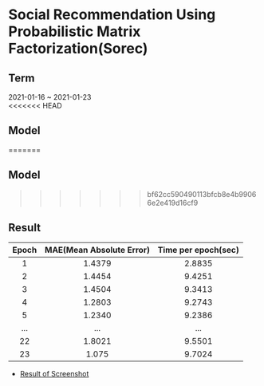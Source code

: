 # Social Recommendation Using Probabilistic Matrix Factorization(Sorec)  
## Term  
2021-01-16 ~ 2021-01-23  
<<<<<<< HEAD
## Model  
=======
## Model   
>>>>>>> bf62cc590490113bfcb8e4b99066e2e419d16cf9
## Result  
| Epoch | MAE(Mean Absolute Error) | Time per epoch(sec) |
|:---:|:---:|:---:|
|1|1.4379|2.8835|  
|2|1.4454|9.4251|  
|3|1.4504|9.3413|  
|4|1.2803|9.2743|  
|5|1.2340|9.2386|  
|...|...|...|  
|22|1.8021|9.5501|  
|23|1.075|9.7024|  
* [Result of Screenshot](https://user-images.githubusercontent.com/55014424/105570401-8ac67a80-5d8c-11eb-99eb-2ee574c5346e.png)  
